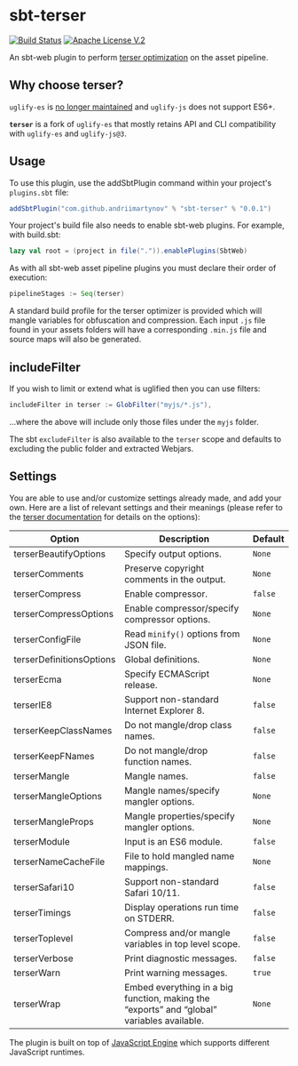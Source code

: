 sbt-terser
==========
[![Build Status](https://travis-ci.org/andriimartynov/sbt-terser.svg)](https://travis-ci.org/andriimartynov/sbt-terser)
[![Apache License V.2](https://img.shields.io/badge/license-Apache%20V.2-blue.svg)](https://github.com/andriimartynov/sbt-terser/blob/master/LICENSE)

An sbt-web plugin to perform [terser optimization](https://github.com/terser/terser) on the asset pipeline.

Why choose terser?
------------------

`uglify-es` is [no longer maintained](https://github.com/mishoo/UglifyJS2/issues/3156#issuecomment-392943058) and `uglify-js` does not support ES6+.

**`terser`** is a fork of `uglify-es` that mostly retains API and CLI compatibility
with `uglify-es` and `uglify-js@3`.

Usage
-----
To use this plugin, use the addSbtPlugin command within your project's `plugins.sbt` file:

```scala
addSbtPlugin("com.github.andriimartynov" % "sbt-terser" % "0.0.1")
```

Your project's build file also needs to enable sbt-web plugins. For example, with build.sbt:

```scala
lazy val root = (project in file(".")).enablePlugins(SbtWeb)
```

As with all sbt-web asset pipeline plugins you must declare their order of execution:

```scala
pipelineStages := Seq(terser)
```

A standard build profile for the terser optimizer is provided which will mangle variables for obfuscation and
compression. Each input `.js` file found in your assets folders will have a corresponding `.min.js` file and source maps will also be generated.

## includeFilter

If you wish to limit or extend what is uglified then you can use filters:
```scala
includeFilter in terser := GlobFilter("myjs/*.js"),
```
...where the above will include only those files under the `myjs` folder.

The sbt `excludeFilter` is also available to the `terser` scope and defaults to excluding the public folder and extracted Webjars.

## Settings
You are able to use and/or customize settings already made, and add your own. Here are a list of relevant settings and
their meanings (please refer to the [terser documentation](https://terser.org/docs/cli-usage) for details on the
options):

Option                  | Description                                                                                   | Default
------------------------|-----------------------------------------------------------------------------------------------|----------
terserBeautifyOptions   | Specify output options.                                                                       | `None`
terserComments          | Preserve copyright comments in the output.                                                    | `None`
terserCompress          | Enable compressor.                                                                            | `false`
terserCompressOptions   | Enable compressor/specify compressor options.                                                 | `None`
terserConfigFile        | Read `minify()` options from JSON file.                                                       | `None`
terserDefinitionsOptions| Global definitions.                                                                           | `None`
terserEcma              | Specify ECMAScript release.                                                                   | `None`
terserIE8               | Support non-standard Internet Explorer 8.                                                     | `false`
terserKeepClassNames    | Do not mangle/drop class names.                                                               | `false`
terserKeepFNames        | Do not mangle/drop function names.                                                            | `false`
terserMangle            | Mangle names.                                                                                 | `false`
terserMangleOptions     | Mangle names/specify mangler options.                                                         | `None`
terserMangleProps       | Mangle properties/specify mangler options.                                                    | `None`
terserModule            | Input is an ES6 module.                                                                       | `false`
terserNameCacheFile     | File to hold mangled name mappings.                                                           | `None`
terserSafari10          | Support non-standard Safari 10/11.                                                            | `false`
terserTimings           | Display operations run time on STDERR.                                                        | `false`
terserToplevel          | Compress and/or mangle variables in top level scope.                                          | `false`
terserVerbose           | Print diagnostic messages.                                                                    | `false`
terserWarn              | Print warning messages.                                                                       | `true`
terserWrap              | Embed everything in a big function, making the “exports” and “global” variables available.    | `None`

The plugin is built on top of [JavaScript Engine](https://github.com/typesafehub/js-engine) which supports different JavaScript runtimes.
